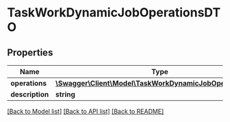 # TaskWorkDynamicJobOperationsDTO

## Properties
Name | Type | Description | Notes
------------ | ------------- | ------------- | -------------
**operations** | [**\Swagger\Client\Model\TaskWorkDynamicJobOperationDTO[]**](TaskWorkDynamicJobOperationDTO.md) |  | [optional] 
**description** | **string** |  | [optional] 

[[Back to Model list]](../README.md#documentation-for-models) [[Back to API list]](../README.md#documentation-for-api-endpoints) [[Back to README]](../README.md)


